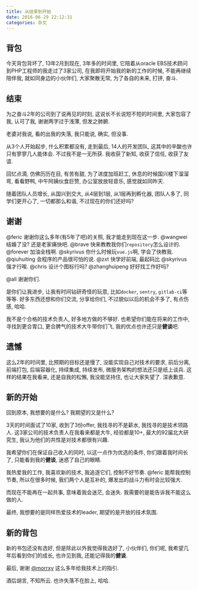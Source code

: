 ```yaml
---
title: 从结束到开始
date: 2016-06-29 22:12:31
categories: 杂文
---
```


## 背包

今天背包背坏了, 13年2月到现在, 3年多的时间里, 它陪着从oracle EBS技术顾问到PHP工程师的我走过了3家公司, 在我即将开始我的新的工作的时候, 不能再继续陪伴我, 就如同身边的小伙伴们, 大家聚散无常, 为了各自的未来, 打拼, 奋斗.

## 结束

为之奋斗2年的公司到了说再见的时刻, 这说长不长说短不短的时间里, 大家包容了我, 认可了我, 谢谢两字过于浅薄, 但发之肺腑.

老婆对我说, 看的出我的失落, 我只能说, 确实, 但没事.

从3个人开始起步, 什么积累都没有, 走到最后, 14人的开发团队, 这其中的辛酸也许只有寥寥几人能体会. 不过我不是一无所获. 我收获了新知, 收获了信任, 收获了友谊.

回忆点滴, 仿佛历历在目, 有苦有甜, 为了进度加班赶工, 休息的时候国兴楼下溜溜弯, 看看野鸭, 中午阿姨伙食巨赞, 办公室放放轻音乐, 感觉就如同昨天.

随着团队人员增长, 从国兴到交大, 从4层到1层, 从1层再到孵化器, 团队人多了, 同学们更开心了, 一切都那么和谐, 不过现在的你们还好吗?

## 谢谢

@feric 谢谢你这么多年(有5年了吧)的关照, 我才能走到现在这一步. @wangwei 结婚了没? 还是老家痛快吧. @brave 快来教教我你们`repository`怎么设计的. @forever 加油全栈啊. @skyrivus 你什么时候玩`vue.js`啊, 学会了快教我. @qiuhuiting 会程序的产品很可怕的说. @zxt 快学好前端, 最起码比 @skyrivus 强才行唉. @chris 设计个图标行吗? @zhanghuipeng 好好找工作好吗?

@all 谢谢你们.

是你们让我进步, 让我有时间钻研奇怪的玩意, 比如`docker`, `sentry`, `gitlab-ci`等等等. 好多东西还想和你们交流, 分享给你们, 不过貌似以后的机会不多了, 有点伤感, 哈哈.

我不是个合格的技术负责人, 好多地方做的不够好. 也希望你们能在将来的工作中, 寻找到更合胃口, 更合脾气的技术大牛带你们飞, 我的优点也许还只是**健谈**吧.

## 遗憾

这么2年的时间里, 比预期的目标还是慢了, 没能实现自己对技术的要求, 前后分离, 前端打包, 后端容器化, 持续集成, 持续发布, 微服务架构的想法还只是纸上谈兵. 这样的结果在我看来, 还是自我的松懈, 我没能坚持住, 也让大家失望了. 深表歉意.

## 新的开始

回到原本, 我想要的是什么? 我期望的又是什么?

3天的时间面试了10家, 收到了3份offer, 我找寻的不是薪水, 我找寻的是技术领路人. 这3家公司的技术负责人在我看来都是大牛, 经验都是10+, 最大的92届北大研究生, 我认为他们的共性是对技术都很有兴趣.

我希望你们在保证自己收入的同时, 以这一点作为优选的条件, 你们跟着我时间长了, 只能看到我的**健谈**, 迷惑了自己的眼睛.

我热爱我的工作, 我喜欢新的技术, 我追逐它们, 控制不好节奏. @feric 能帮我控制节奏, 所以在很多时候, 我们两个人是互补的, 爆发出的战斗力有时会比较强大.

而现在不能再在一起共事, 意味着我会迷茫, 会迷失. 我需要的是能告诉我不能这么做的人.

最终, 我想要的是同样热爱技术的leader, 期望的是开放的技术氛围.

## 新的背包

新的书包还没有选好, 但是除此以外我觉得我选好了, 小伙伴们, 你们呢, 我希望几年后看到你们的成长, 也许见到我, 还能记得我的**健谈**.

最后, 谢谢 [@morrxy](https://morrxy.github.io/) 这么多年给我技术上的指引.

酒后胡言, 不知所云. 也许失落不在脸上, 哈哈.
